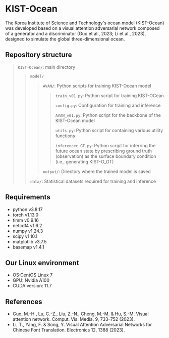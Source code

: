 # KIST-Ocean
The Korea Institute of Science and Technology's ocean model (KIST-Ocean) was developed based on a visual attention adversarial network composed of a generator and a discriminator (Guo et al., 2023; Li et al., 2023), designed to simulate the global three-dimensional ocean.

## Repository structure
> <code>KIST-Ocean/</code>: main directory
>> <code>model/</code>
>>> <code>AVAN/</code>: Python scripts for training KIST-Ocean model
>>>
>>>> <code>train_v01.py</code>: Python script for training KIST-OCean
>>>> 
>>>> <code>config.py</code>: Configuration for training and inference
>>>> 
>>>> <code>AVAN_v01.py</code>: Python script for the backbone of the KIST-Ocean model
>>>> 
>>>> <code>utils.py</code>: Python script for containing various utility functions
>>>> 
>>>> <code>inferencer_GT.py</code>: Python script for inferring the future ocean state by prescribing ground truth (observation) as the surface boundary condition (i.e., generating KIST-O_GT)
>>>
>>> <code>output/</code>: Directory where the trained model is saved
>>
>> <code>data/</code>: Statistical datasets required for training and inference

## Requirements
- python v3.8.17
- torch v1.13.0
- timm v0.9.16
- netcdf4 v1.6.2
- numpy v1.24.3
- scipy v1.10.1
- matplotlib v3.7.5
- basemap v1.4.1

## Our Linux environment
- OS:CentOS Linux 7
- GPU: Nvidia A100
- CUDA version: 11.7

## References
- Guo, M.-H., Lu, C.-Z., Liu, Z.-N., Cheng, M.-M. & Hu, S.-M. Visual attention network. Comput. Vis. Media. 9, 733–752 (2023).
- Li, T., Yang, F. & Song, Y. Visual Attention Adversarial Networks for Chinese Font Translation. Electronics 12, 1388 (2023).

